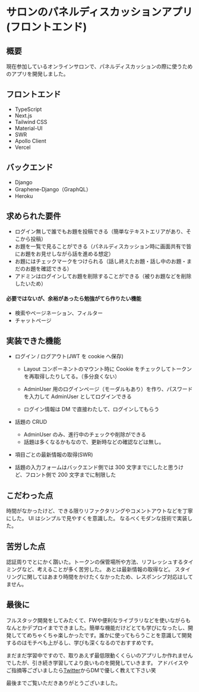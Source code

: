 # サロンのパネルディスカッションアプリ(フロントエンド)

## 概要

現在参加しているオンラインサロンで、パネルディスカッションの際に使うためのアプリを開発しました。

## フロントエンド

- TypeScript
- Next.js
- Tailwind CSS
- Material-UI
- SWR
- Apollo Client
- Vercel

## バックエンド

- Django
- Graphene-Django（GraphQL）
- Heroku

## 求められた要件

- ログイン無しで誰でもお題を投稿できる（簡単なテキストエリアがあり、そこから投稿）
- お題を一覧で見ることができる（パネルディスカッション時に画面共有で皆にお題をお見せしながら話を進める想定）
- お題にはチェックマークをつけられる（話し終えたお題・話し中のお題・まだのお題を確認できる）
- アドミンはログインしてお題を削除することができる（被りお題などを削除したいため）

#### 必要ではないが、余裕があったら勉強がてら作りたい機能

- 検索やページネーション、フィルター
- チャットページ

## 実装できた機能

- ログイン / ログアウト(JWT を cookie へ保存)

  - Layout コンポーネントのマウント時に Cookie をチェックしてトークンを再取得したりしてる。（多分良くない）

  - AdminUser 用のログインページ（モーダルもあり）を作り、パスワードを入力して AdminUser としてログインできる
  - ログイン情報は DM で直接わたして、ログインしてもらう

- 話題の CRUD
  - AdminUser のみ、進行中のチェックや削除ができる
  - 話題は多くなるかもなので、更新時などの確認などは無し。
- 項目ごとの最新情報の取得(SWR)
- 話題の入力フォームはバックエンド側では 300 文字までにしたと思うけど、フロント側で 200 文字までに制限した

## こだわった点

時間がなかったけど、できる限りリファクタリングやコメントアウトなどを丁寧にした。
UI はシンプルで見やすくを意識した。
なるべくモダンな技術で実装した。

## 苦労した点

認証周りでとにかく躓いた。トークンの保管場所や方法、リフレッシュするタイミングなど、考えることが多く苦労した。
あとは最新情報の取得など。
スタイリングに関してはあまり時間をかけたくなかったため、レスポンシブ対応はしてません。

## 最後に

フルスタック開発をしてみたくて、FWや便利なライブラリなどを使いながらもなんとかデプロイまでできました。簡単な機能だけどとても学びになったし、開発しててめちゃくちゃ楽しかったです。誰かに使ってもらうことを意識して開発するのはモチベも上がるし、学びも深くなるのでおすすめです。

まだまだ学習中ですので、取りあえず最低限動くくらいのアプリしか作れませんでしたが、引き続き学習してより良いものを開発していきます。
アドバイスやご指摘等ございましたら[Twitter](https://twitter.com/mayo1201blog)からDMで優しく教えて下さい笑

最後までご覧いただきありがとうございました。
